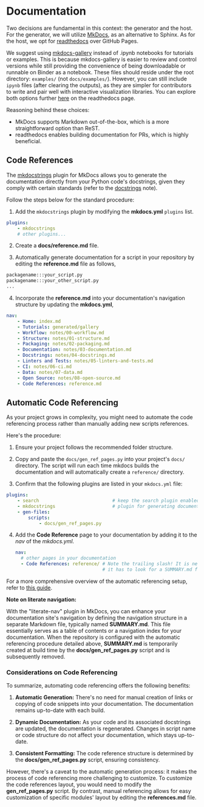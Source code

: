 # Documentation

Two decisions are fundamental in this context: the generator and the host. For the generator, we will utilize [MkDocs](https://www.mkdocs.org/), as an alternative to Sphinx. As for the host, we opt for [readthedocs](https://readthedocs.org/) over GitHub Pages. 

We suggest using [mkdocs-gallery](https://smarie.github.io/mkdocs-gallery/generated/tutorials/plot_parse/#download_links) instead of .ipynb notebooks for tutorials or examples. This is because mkdocs-gallery is easier to review and control versions while still providing the convenience of being downloadable or runnable on Binder as a notebook. These files should reside under the root directory: `examples/` (not `docs/examples/`). However, you can still include `ipynb` files (after clearing the outputs), as they are simpler for contributors to write and pair well with interactive visualization libraries. You can explore both options further [here](https://docs.readthedocs.io/en/stable/guides/jupyter.html) on the readthedocs page.

Reasoning behind these choices:
- MkDocs supports Markdown out-of-the-box, which is a more straightforward option than ReST.
- readthedocs enables building documentation for PRs, which is highly beneficial.

## Code References

The [mkdocstrings](https://mkdocstrings.github.io/) plugin for MkDocs allows you to generate the documentation directly from your Python code's docstrings, given they comply with certain standards (refer to the [docstrings](04-docstrings.md) note). 

Follow the steps below for the standard procedure:

1. Add the `mkdocstrings` plugin by modifying the **mkdocs.yml** `plugins` list.
```yaml
plugins:                         
    - mkdocstrings
    # other plugins...
```

2. Create a **docs/reference.md** file.

3. Automatically generate documentation for a script in your repository by editing the **reference.md**
file as follows,
```markdown
packagename:::your_script.py
packagename:::your_other_script.py
...
```

4. Incorporate the **reference.md** into your documentation's navigation structure by updating the **mkdocs.yml**,
```yaml
nav:
    - Home: index.md
    - Tutorials: generated/gallery
    - Workflow: notes/00-workflow.md
    - Structure: notes/01-structure.md
    - Packaging: notes/02-packaging.md
    - Documentation: notes/03-documentation.md
    - Docstrings: notes/04-docstrings.md
    - Linters and Tests: notes/05-linters-and-tests.md
    - CI: notes/06-ci.md
    - Data: notes/07-data.md
    - Open Source: notes/08-open-source.md
    - Code References: reference.md
```
## Automatic Code Referencing

As your project grows in complexity, you might need to automate the code referencing process rather than manually 
adding new scripts references.

Here's the procedure:

1. Ensure your project follows the recommended folder structure.

2. Copy and paste the `docs/gen_ref_pages.py` into your project's `docs/` directory. The script will run each time
mkdocs builds the documentation and will automatically create a `reference/` directory.

3. Confirm that the following plugins are listed in your `mkdocs.yml` file:

```yaml
plugins:
    - search                           # keep the search plugin enabled
    - mkdocstrings                     # plugin for generating documentation from Python docstrings
    - gen-files:
        scripts:
            - docs/gen_ref_pages.py
```

4. Add the **Code Reference** page to your documentation by adding it to the *nav* of the *mkdocs.yml*.

    ```yaml
    nav:
      # other pages in your documentation
      - Code References: reference/ # Note the trailing slash! It is needed so that mkdocs-literate-nav knows 
                                    # it has to look for a SUMMARY.md file in that folder.
    ``` 
    
For a more comprehensive overview of the automatic referencing setup, refer to [this guide](https://mkdocstrings.github.io/recipes/).

**Note on literate navigation:**

With the "literate-nav" plugin in MkDocs, you can enhance your documentation site's navigation by defining the navigation structure in a separate Markdown file, typically named **SUMMARY.md**. This file essentially serves as a table of contents or a navigation index for your documentation. When the repository is configured with the automatic referencing procedure detailed above, **SUMMARY.md** is temporarily created at build time by the **docs/gen_ref_pages.py** script and is subsequently removed.

### Considerations on Code Referencing

To summarize, automating code referencing offers the following benefits:

1. **Automatic Generation:** There's no need for manual creation of links or copying of code snippets into your 
documentation. The documentation remains up-to-date with each build.

2. **Dynamic Documentation:** As your code and its associated docstrings are updated, the documentation is regenerated.
Changes in script name or code structure do not affect your documentation, which stays up-to-date.

3. **Consistent Formatting:** The code reference structure is determined by the **docs/gen_ref_pages.py** script, 
ensuring consistency.

However, there's a caveat to the automatic generation process: it makes the process of code referencing more 
challenging to customize. To customize the code references layout, you would need to modify the **gen_ref_pages.py** 
script. By contrast, manual referencing allows for easy customization of specific modules' layout by editing the 
**references.md** file.

